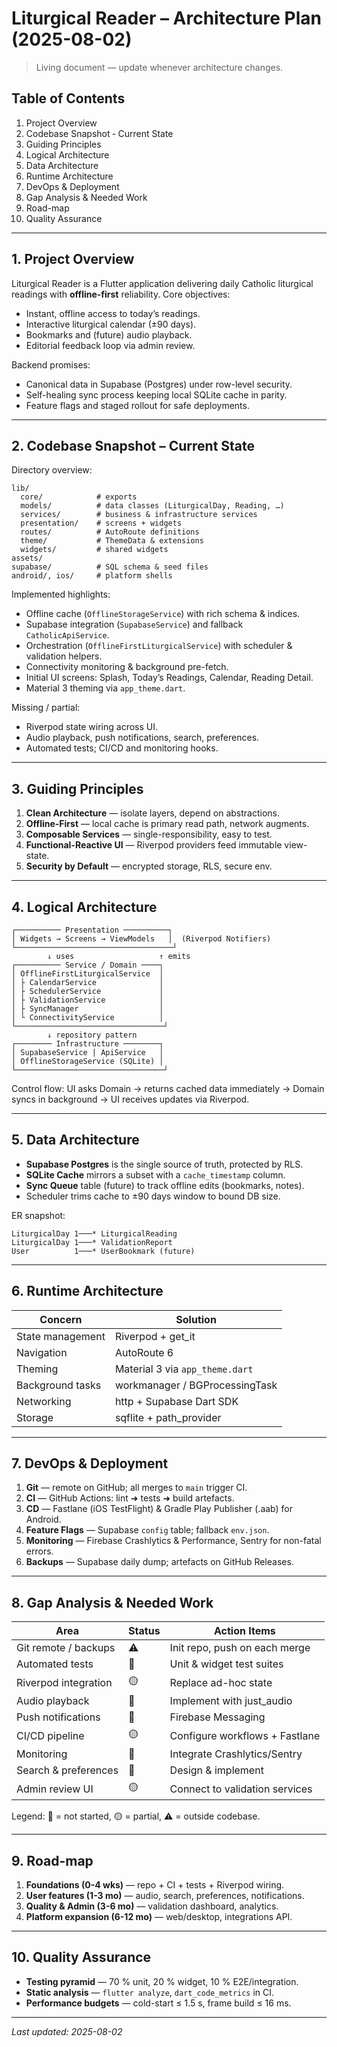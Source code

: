 # Liturgical Reader – Architecture Plan (2025-08-02)

> Living document — update whenever architecture changes.

## Table of Contents
1. Project Overview
2. Codebase Snapshot ‑ Current State
3. Guiding Principles
4. Logical Architecture
5. Data Architecture
6. Runtime Architecture
7. DevOps & Deployment
8. Gap Analysis & Needed Work
9. Road-map
10. Quality Assurance

---
## 1. Project Overview
Liturgical Reader is a Flutter application delivering daily Catholic liturgical readings with **offline-first** reliability. Core objectives:
* Instant, offline access to today’s readings.
* Interactive liturgical calendar (±90 days).
* Bookmarks and (future) audio playback.
* Editorial feedback loop via admin review.

Backend promises:
* Canonical data in Supabase (Postgres) under row-level security.
* Self-healing sync process keeping local SQLite cache in parity.
* Feature flags and staged rollout for safe deployments.

---
## 2. Codebase Snapshot – Current State
Directory overview:
```text
lib/
  core/            # exports
  models/          # data classes (LiturgicalDay, Reading, …)
  services/        # business & infrastructure services
  presentation/    # screens + widgets
  routes/          # AutoRoute definitions
  theme/           # ThemeData & extensions
  widgets/         # shared widgets
assets/
supabase/          # SQL schema & seed files
android/, ios/     # platform shells
```
Implemented highlights:
* Offline cache (`OfflineStorageService`) with rich schema & indices.
* Supabase integration (`SupabaseService`) and fallback `CatholicApiService`.
* Orchestration (`OfflineFirstLiturgicalService`) with scheduler & validation helpers.
* Connectivity monitoring & background pre-fetch.
* Initial UI screens: Splash, Today’s Readings, Calendar, Reading Detail.
* Material 3 theming via `app_theme.dart`.

Missing / partial:
* Riverpod state wiring across UI.
* Audio playback, push notifications, search, preferences.
* Automated tests; CI/CD and monitoring hooks.

---
## 3. Guiding Principles
1. **Clean Architecture** — isolate layers, depend on abstractions.
2. **Offline-First** — local cache is primary read path, network augments.
3. **Composable Services** — single-responsibility, easy to test.
4. **Functional-Reactive UI** — Riverpod providers feed immutable view-state.
5. **Security by Default** — encrypted storage, RLS, secure env.

---
## 4. Logical Architecture
```
┌────────── Presentation ──────────┐
│ Widgets → Screens → ViewModels   │  (Riverpod Notifiers)
└───────────────────────────────────┘
        ↓ uses                   ↑ emits
┌────────── Service / Domain ────┐
│ OfflineFirstLiturgicalService  │
│ ├ CalendarService              │
│ ├ SchedulerService             │
│ ├ ValidationService            │
│ ├ SyncManager                  │
│ └ ConnectivityService          │
└─────────────────────────────────┘
        ↓ repository pattern
┌──────── Infrastructure ────────┐
│ SupabaseService | ApiService   │
│ OfflineStorageService (SQLite) │
└─────────────────────────────────┘
```
Control flow: UI asks Domain → returns cached data immediately → Domain syncs in background → UI receives updates via Riverpod.

---
## 5. Data Architecture
* **Supabase Postgres** is the single source of truth, protected by RLS.
* **SQLite Cache** mirrors a subset with a `cache_timestamp` column.
* **Sync Queue** table (future) to track offline edits (bookmarks, notes).
* Scheduler trims cache to ±90 days window to bound DB size.

ER snapshot:
```
LiturgicalDay 1───* LiturgicalReading
LiturgicalDay 1───* ValidationReport
User          1───* UserBookmark (future)
```

---
## 6. Runtime Architecture
| Concern           | Solution                                  |
|-------------------|-------------------------------------------|
| State management  | Riverpod + get_it                         |
| Navigation        | AutoRoute 6                               |
| Theming           | Material 3 via `app_theme.dart`            |
| Background tasks  | workmanager / BGProcessingTask            |
| Networking        | http + Supabase Dart SDK                  |
| Storage           | sqflite + path_provider                   |

---
## 7. DevOps & Deployment
1. **Git** — remote on GitHub; all merges to `main` trigger CI.
2. **CI** — GitHub Actions: lint ➜ tests ➜ build artefacts.
3. **CD** — Fastlane (iOS TestFlight) & Gradle Play Publisher (.aab) for Android.
4. **Feature Flags** — Supabase `config` table; fallback `env.json`.
5. **Monitoring** — Firebase Crashlytics & Performance, Sentry for non-fatal errors.
6. **Backups** — Supabase daily dump; artefacts on GitHub Releases.

---
## 8. Gap Analysis & Needed Work
| Area                   | Status | Action Items |
|------------------------|--------|--------------|
| Git remote / backups   | ⚠️     | Init repo, push on each merge |
| Automated tests        | 🔴     | Unit & widget test suites |
| Riverpod integration   | 🟡     | Replace ad-hoc state |
| Audio playback         | 🔴     | Implement with just_audio |
| Push notifications     | 🔴     | Firebase Messaging |
| CI/CD pipeline         | 🟡     | Configure workflows + Fastlane |
| Monitoring             | 🔴     | Integrate Crashlytics/Sentry |
| Search & preferences   | 🔴     | Design & implement |
| Admin review UI        | 🟡     | Connect to validation services |

Legend: 🔴 = not started, 🟡 = partial, ⚠️ = outside codebase.

---
## 9. Road-map
1. **Foundations (0-4 wks)** — repo + CI + tests + Riverpod wiring.
2. **User features (1-3 mo)** — audio, search, preferences, notifications.
3. **Quality & Admin (3-6 mo)** — validation dashboard, analytics.
4. **Platform expansion (6-12 mo)** — web/desktop, integrations API.

---
## 10. Quality Assurance
* **Testing pyramid** — 70 % unit, 20 % widget, 10 % E2E/integration.
* **Static analysis** — `flutter analyze`, `dart_code_metrics` in CI.
* **Performance budgets** — cold-start ≤ 1.5 s, frame build ≤ 16 ms.

---
_Last updated: 2025-08-02_
